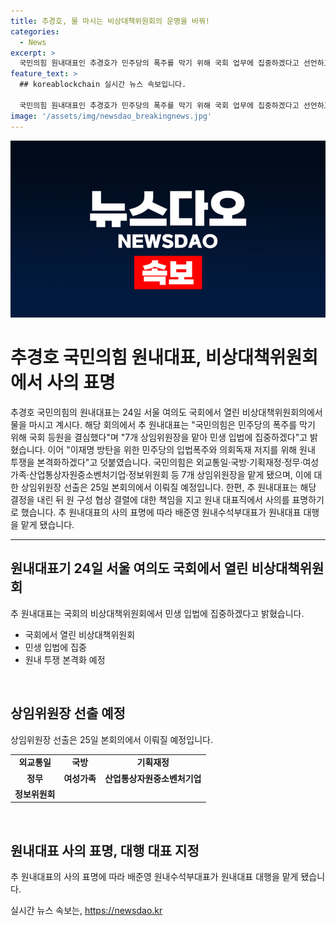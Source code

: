 ```yaml
---
title: 추경호, 물 마시는 비상대책위원회의 운명을 바꿔!
categories:
  - News
excerpt: >
  국민의힘 원내대표인 추경호가 민주당의 폭주를 막기 위해 국회 업무에 집중하겠다고 선언하고, 외교통일·국방·기획재정·정무·여성가족·산업통상자원중소벤처기업·정보위원회의 7개 상임위원장을 맡게 됐다. 그러나 구성 협상 결렬에 대한 책임을 지고 사의를 표명하며 원내대표직에서 물러났고, 대행으로는 배준영 원내수석부대표가 임명되었다.
feature_text: >
  ## koreablockchain 실시간 뉴스 속보입니다.

  국민의힘 원내대표인 추경호가 민주당의 폭주를 막기 위해 국회 업무에 집중하겠다고 선언하고, 외교통일·국방·기획재정·정무·여성가족·산업통상자원중소벤처기업·정보위원회의 7개 상임위원장을 맡게 됐다. 그러나 구성 협상 결렬에 대한 책임을 지고 사의를 표명하며 원내대표직에서 물러났고, 대행으로는 배준영 원내수석부대표가 임명되었다.
image: '/assets/img/newsdao_breakingnews.jpg'
---
```


<p><img src="/assets/img/newsdao_breakingnews.jpg" alt="koreablockchain 속보" /></p>

<h1>추경호 국민의힘 원내대표, 비상대책위원회에서 사의 표명</h1>

<p data-ke-size="size16">추경호 국민의힘의 원내대표는 24일 서울 여의도 국회에서 열린 비상대책위원회의에서 물을 마시고 계시다. 해당 회의에서 추 원내대표는 "국민의힘은 민주당의 폭주를 막기 위해 국회 등원을 결심했다"며 "7개 상임위원장을 맡아 민생 입법에 집중하겠다"고 밝혔습니다. 이어 "이재명 방탄을 위한 민주당의 입법폭주와 의회독재 저지를 위해 원내 투쟁을 본격화하겠다"고 덧붙였습니다. 국민의힘은 외교통일·국방·기획재정·정무·여성가족·산업통상자원중소벤처기업·정보위원회 등 7개 상임위원장을 맡게 됐으며, 이에 대한 상임위원장 선출은 25일 본회의에서 이뤄질 예정입니다. 한편, 추 원내대표는 해당 결정을 내린 뒤 원 구성 협상 결렬에 대한 책임을 지고 원내 대표직에서 사의를 표명하기로 했습니다. 추 원내대표의 사의 표명에 따라 배준영 원내수석부대표가 원내대표 대행을 맡게 됐습니다.</p>

<hr>

<h2 data-ke-size="size26">원내대표기 24일 서울 여의도 국회에서 열린 비상대책위원회</h2>

<p data-ke-size="size16">추 원내대표는 국회의 비상대책위원회에서 민생 입법에 집중하겠다고 밝혔습니다.</p>

<ul>
    <li>국회에서 열린 비상대책위원회</li>
    <li>민생 입법에 집중</li>
    <li>원내 투쟁 본격화 예정</li>
</ul>

<p data-ke-size="size16">&nbsp;</p>

<h2 data-ke-size="size26">상임위원장 선출 예정</h2>

<p data-ke-size="size16">상임위원장 선출은 25일 본회의에서 이뤄질 예정입니다.</p>

<table>
    <tbody>
        <tr>
            <td style="text-align: center; height: 17px;"><b>외교통일</b></td>
            <td style="text-align: center; height: 17px;"><b>국방</b></td>
            <td style="text-align: center; height: 17px;"><b>기획재정</b></td>
        </tr>
        <tr>
            <td style="text-align: center; height: 17px;"><b>정무</b></td>
            <td style="text-align: center; height: 17px;"><b>여성가족</b></td>
            <td style="text-align: center; height: 17px;"><b>산업통상자원중소벤처기업</b></td>
        </tr>
        <tr>
            <td style="text-align: center; height: 17px;"><b>정보위원회</b></td>
        </tr>
    </tbody>
</table>

<p data-ke-size="size16">&nbsp;</p>

<h2 data-ke-size="size26">원내대표 사의 표명, 대행 대표 지정</h2>

<p data-ke-size="size16">추 원내대표의 사의 표명에 따라 배준영 원내수석부대표가 원내대표 대행을 맡게 됐습니다.</p>
실시간 뉴스 속보는, <a href="https://newsdao.kr" rel="dofollow">https://newsdao.kr</a>


